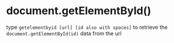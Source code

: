 # document.getElementById()

type `getelementbyid [url] [id also with spaces]` to retrieve the `document.getElementById(id)` data from the url
